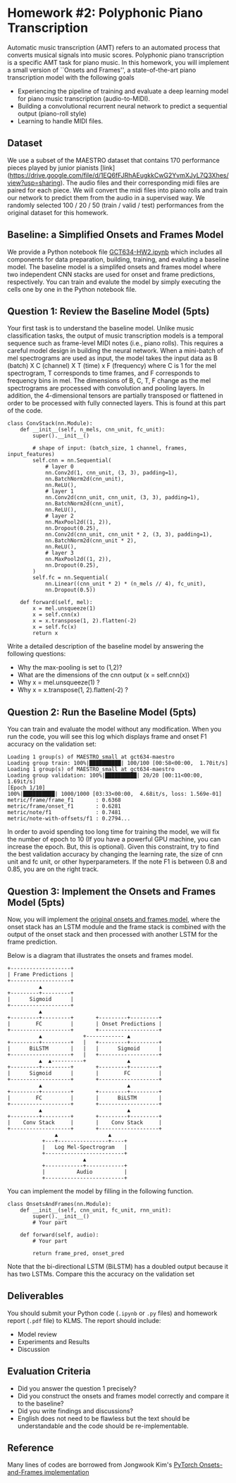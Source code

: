 # Homework #2: Polyphonic Piano Transcription 

Automatic music transcription (AMT) refers to an automated process that converts musical signals into music scores. Polyphonic piano transcription is a specific AMT task for piano music. In this homework, you will implement a small version of ``Onsets and Frames'', a state-of-the-art piano transcription model with the following goals

* Experiencing the pipeline of training and evaluate a deep learning model for piano music transcription (audio-to-MIDI). 
* Building a convolutional recurrent neural network to predict a sequential output (piano-roll style) 
* Learning to handle MIDI files.


## Dataset
We use a subset of the MAESTRO dataset that contains 170 performance pieces played by junior pianists [link] (https://drive.google.com/file/d/1EQ6fFJRhAEugkkCwG2YvmXJyL7Q3Xhes/view?usp=sharing). The audio files and their corresponding midi files are paired for each piece. We will convert the midi files into piano rolls and train our network to predict them from the audio in a supervised way. We randomly selected 100 / 20 / 50 (train / valid / test) performances from the original dataset for this homework.

## Baseline: a Simplified Onsets and Frames Model 
We provide a Python notebook file [GCT634-HW2.ipynb](https://colab.research.google.com/drive/1vSghObmGDNRq9yHHNn9vZEaSiawOEjCY?usp=sharing) which includes all components for data preparation, building, training, and evaluting a baseline model. The baseline model is a simplifed onsets and frames model where two independent CNN stacks are used for onset and frame predictions, respectively. You can train and evalute the model by simply executing the cells one by one in the Python notebook file. 


## Question 1: Review the Baseline Model (5pts)
Your first task is to understand the baseline model. Unlike music classification tasks, the output of music transcription models is a temporal sequence such as frame-level MIDI notes (i.e., piano rolls). This requires a careful model design in building the neural network. When a mini-batch of mel spectrograms are used as input, the model takes the input data as B (batch) X C (channel) X T (time) x F (frequency) where C is 1 for the mel spectrogram, T corresponds to time frames, and F corresponds to frequency bins in mel. The dimensions of B, C, T, F change as the mel spectrograms are processed with convolution and pooling layers. In addition, the 4-dimensional tensors are partially transposed or flattened in order to be processed with fully connected layers. This is found at this part of the code. 
```
class ConvStack(nn.Module):
    def __init__(self, n_mels, cnn_unit, fc_unit):
        super().__init__()

        # shape of input: (batch_size, 1 channel, frames, input_features)
        self.cnn = nn.Sequential(
            # layer 0
            nn.Conv2d(1, cnn_unit, (3, 3), padding=1),
            nn.BatchNorm2d(cnn_unit),
            nn.ReLU(),
            # layer 1
            nn.Conv2d(cnn_unit, cnn_unit, (3, 3), padding=1),
            nn.BatchNorm2d(cnn_unit),
            nn.ReLU(),
            # layer 2
            nn.MaxPool2d((1, 2)),
            nn.Dropout(0.25),
            nn.Conv2d(cnn_unit, cnn_unit * 2, (3, 3), padding=1),
            nn.BatchNorm2d(cnn_unit * 2),
            nn.ReLU(),
            # layer 3
            nn.MaxPool2d((1, 2)),
            nn.Dropout(0.25),
        )
        self.fc = nn.Sequential(
            nn.Linear((cnn_unit * 2) * (n_mels // 4), fc_unit),
            nn.Dropout(0.5))

    def forward(self, mel):
        x = mel.unsqueeze(1)
        x = self.cnn(x)
        x = x.transpose(1, 2).flatten(-2)
        x = self.fc(x)
        return x
```
Write a detailed description of the baseline model by answering the following questions:
- Why the max-pooling is set to (1,2)? 
- What are the dimensions of the cnn output (x = self.cnn(x)) 
- Why x = mel.unsqueeze(1) ?
- Why  x = x.transpose(1, 2).flatten(-2) ? 


## Question 2: Run the Baseline Model (5pts)
You can train and evaluate the model without any modification. When you run the code, you will see this log which displays frame and onset F1 accuracy on the validation set: 
```
Loading 1 group(s) of MAESTRO_small at gct634-maestro
Loading group train: 100%|██████████| 100/100 [00:58<00:00,  1.70it/s]
Loading 1 group(s) of MAESTRO_small at gct634-maestro
Loading group validation: 100%|██████████| 20/20 [00:11<00:00,  1.69it/s]
[Epoch 1/10]
100%|██████████| 1000/1000 [03:33<00:00,  4.68it/s, loss: 1.569e-01]
metric/frame/frame_f1       : 0.6368
metric/frame/onset_f1       : 0.6281
metric/note/f1              : 0.7481
metric/note-with-offsets/f1 : 0.2794...
```

In order to avoid spending too long time for training the model, we will fix the number of epoch to 10 (If you have a powerful GPU machine, you can increase the epoch. But, this is optional). Given this constraint, try to find the best validation accuracy by changing the learning rate, the size of cnn unit and fc unit, or other hyperparameters. If the note F1 is between 0.8 and 0.85, you are on the right track. 

## Question 3: Implement the Onsets and Frames Model (5pts)
Now, you will implement the [original onsets and frames model](https://arxiv.org/abs/1710.11153), where the onset stack has an LSTM module and the frame stack is combined with the output of the onset stack and then processed with another LSTM for the frame prediction.

Below is a diagram that illustrates the onsets and frames model.
```
+-------------------+
| Frame Predictions |
+-------------------+
          ▲
+---------+---------+        
|      Sigmoid      |        
+-------------------+        
          ▲                           
+---------+---------+       +---------+---------+
|        FC         |       | Onset Predictions |
+-------------------+       +-------------------+
          ▲             +------------ ▲
+---------+---------+   |   +---------+---------+
|      BiLSTM       |   |   |      Sigmoid      |
+-------------------+   |   +-------------------+
          ▲  ▲----------+             ▲
+---------+---------+       +---------+---------+
|      Sigmoid      |       |        FC         |
+-------------------+       +-------------------+
          ▲                           ▲
+---------+---------+       +---------+---------+
|        FC         |       |      BiLSTM       |
+-------------------+       +-------------------+
          ▲                           ▲
+---------+---------+       +---------+---------+
|    Conv Stack     |       |    Conv Stack     |
+-------------------+       +-------------------+
               ▲                ▲
           +---+----------------+----+
           |   Log Mel-Spectrogram   |
           +-------------------------+
                        ▲
           +------------+------------+
           |          Audio          |
           +-------------------------+
```

You can implement the model by filling in the following function. 
```
class OnsetsAndFrames(nn.Module):
    def __init__(self, cnn_unit, fc_unit, rnn_unit):
        super().__init__()
        # Your part 

    def forward(self, audio):
        # Your part 

        return frame_pred, onset_pred
```

Note that the bi-directional LSTM (BiLSTM) has a doubled output because it has two LSTMs. Compare this the accuracy on the validation set 


## Deliverables
You should submit your Python code (`.ipynb` or `.py` files) and homework report (`.pdf` file) to KLMS. The report should include:

* Model review
* Experiments and Results
* Discussion


## Evaluation Criteria
* Did you answer the question 1 precisely?
* Did you construct the onsets and frames model correctly and compare it to the baseline?
* Did you write findings and discussions?
* English does not need to be flawless but the text should be understandable and the code should be re-implementable.


## Reference
Many lines of codes are borrowed from Jongwook Kim's [PyTorch Onsets-and-Frames implementation](https://github.com/jongwook/onsets-and-frames) 

